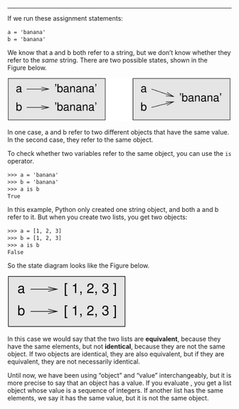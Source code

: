 ------------------

If we run these assignment statements:

    a = 'banana'
    b = 'banana'

We know that <span>a</span> and <span>b</span> both refer to a string, but we don’t know whether they refer to the <span>*same*</span> string. There are two possible states, shown in the Figure below.

![image](/.guides/img/list1.jpg)



In one case, <span>a</span> and <span>b</span> refer to two different objects that have the same value. In the second case, they refer to the same object.

To check whether two variables refer to the same object, you can use the <span>`is`</span> operator.

    >>> a = 'banana'
    >>> b = 'banana'
    >>> a is b
    True

In this example, Python only created one string object, and both <span>a</span> and <span>b</span> refer to it. But when you create two lists, you get two objects:

    >>> a = [1, 2, 3]
    >>> b = [1, 2, 3]
    >>> a is b
    False

So the state diagram looks like the Figure below.

![image](/.guides/img/list2.jpg)



In this case we would say that the two lists are <span>**equivalent**</span>, because they have the same elements, but not <span>**identical**</span>, because they are not the same object. If two objects are identical, they are also equivalent, but if they are equivalent, they are not necessarily identical.

Until now, we have been using “object” and “value” interchangeably, but it is more precise to say that an object has a value. If you evaluate , you get a list object whose value is a sequence of integers. If another list has the same elements, we say it has the same value, but it is not the same object.

